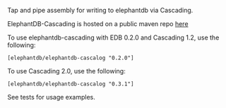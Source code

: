 Tap and pipe assembly for writing to elephantdb via Cascading.

ElephantDB-Cascading is hosted on a public maven repo [here](http://clojars.org/elephantdb/elephantdb-cascading)

To use elephantdb-cascading with EDB 0.2.0 and Cascading 1.2, use the following:

    [elephantdb/elephantdb-cascalog "0.2.0"]

To use Cascading 2.0, use the following: 

    [elephantdb/elephantdb-cascalog "0.3.1"]

See tests for usage examples.
